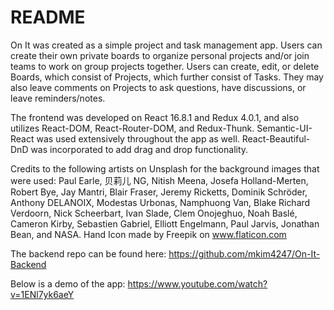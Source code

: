 # README
On It was created as a simple project and task management app. Users can create their own private boards to organize personal projects and/or join teams to work on group projects together. Users can create, edit, or delete Boards, which consist of Projects, which further consist of Tasks. They may also leave comments on Projects to ask questions, have discussions, or leave reminders/notes.

The frontend was developed on React 16.8.1 and Redux 4.0.1, and also utilizes React-DOM, React-Router-DOM, and Redux-Thunk. Semantic-UI-React was used extensively throughout the app as well. React-Beautiful-DnD was incorporated to add drag and drop functionality.

Credits to the following artists on Unsplash for the background images that were used: Paul Earle, 贝莉儿 NG, Nitish Meena, Josefa Holland-Merten, Robert Bye, Jay Mantri, Blair Fraser, Jeremy Ricketts, Dominik Schröder, Anthony DELANOIX, Modestas Urbonas, Namphuong Van, Blake Richard Verdoorn, Nick Scheerbart, Ivan Slade, Clem Onojeghuo, Noah Baslé, Cameron Kirby, Sebastien Gabriel, Elliott Engelmann, Paul Jarvis, Jonathan Bean, and NASA. Hand Icon made by Freepik on www.flaticon.com

The backend repo can be found here:
https://github.com/mkim4247/On-It-Backend

Below is a demo of the app:
https://www.youtube.com/watch?v=1ENl7yk6aeY
